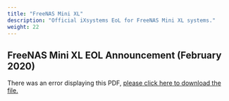 ```yaml
---
title: "FreeNAS Mini XL"
description: "Official iXsystems EoL for FreeNAS Mini XL systems."
weight: 22
---
```


## FreeNAS Mini XL EOL Announcement (February 2020)

<object data="https://www.truenas.com/docs/files/MiniXLEOL.pdf" type="application/pdf" width="95%" height="1000">
  There was an error displaying this PDF, <a href="https://www.truenas.com/docs/files/MiniXLEOL.pdf">please click here to download the file.</a>
</object>
